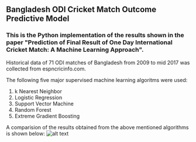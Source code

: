 ## Bangladesh ODI Cricket Match Outcome Predictive Model

### This is the Python implementation of the results shown in the paper "Prediction of Final Result of One Day International Cricket Match: A Machine Learning Approach".

Historical data of 71 ODI matches of Bangladesh from 2009 to mid 2017 was collected from espncricinfo.com.

The following five major supervised machine learning algoritms were used:

1. k Nearest Neighbor
2. Logistic Regression
3. Support Vector Machine
4. Random Forest
5. Extreme Gradient Boosting

A comparision of the results obtained from the above mentioned algorithms is shown below:
![alt text](https://user-images.githubusercontent.com/25418304/30602482-7b654928-9d86-11e7-800b-34b449b340e6.png)


